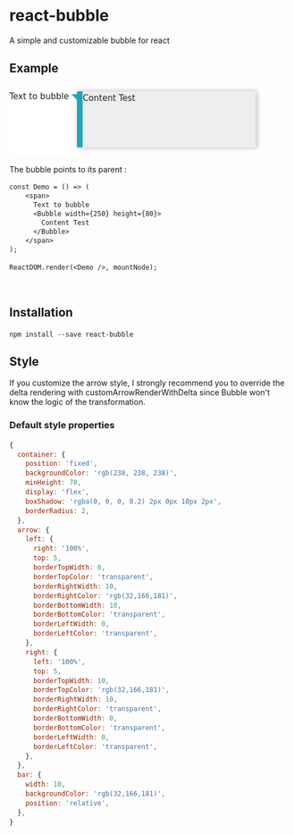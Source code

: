 # react-bubble

A simple and customizable bubble for react

## Example

![Example](https://github.com/Polyconseil/react-bubble/raw/master/examples/images/simple_example.png "Simple bubble")

The bubble points to its parent :

```playground_norender
const Demo = () => (
    <span>
      Text to bubble
      <Bubble width={250} height={80}>
        Content Test
      </Bubble>
    </span>   
);

ReactDOM.render(<Demo />, mountNode);
    
    
```

## Installation

```
npm install --save react-bubble
```

## Style

If you customize the arrow style, I strongly recommend you to override the delta rendering with customArrowRenderWithDelta since Bubble won't know the logic of the transformation.

### Default style properties

```javascript
{
  container: {
    position: 'fixed',
    backgroundColor: 'rgb(238, 238, 238)',
    minHeight: 70,
    display: 'flex',
    boxShadow: 'rgba(0, 0, 0, 0.2) 2px 0px 10px 2px',
    borderRadius: 2,
  },
  arrow: {
    left: {
      right: '100%',
      top: 5,
      borderTopWidth: 0,
      borderTopColor: 'transparent',
      borderRightWidth: 10,
      borderRightColor: 'rgb(32,166,181)',
      borderBottomWidth: 10,
      borderBottomColor: 'transparent',
      borderLeftWidth: 0,
      borderLeftColor: 'transparent',
    },
    right: {
      left: '100%',
      top: 5,
      borderTopWidth: 10,
      borderTopColor: 'rgb(32,166,181)',
      borderRightWidth: 10,
      borderRightColor: 'transparent',
      borderBottomWidth: 0,
      borderBottomColor: 'transparent',
      borderLeftWidth: 0,
      borderLeftColor: 'transparent',
    },
  },
  bar: {
    width: 10,
    backgroundColor: 'rgb(32,166,181)',
    position: 'relative',
  },
}
```
